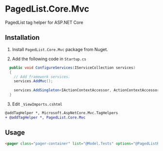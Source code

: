 # PagedList.Core.Mvc
PagedList tag helper for ASP.NET Core

## Installation

1. Install `PagedList.Core.Mvc` package from Nuget.

2. Add the following code in `Startup.cs`

```cs
  public void ConfigureServices(IServiceCollection services)
  {
    // Add framework services.
    services.AddMvc();
    
    services.AddSingleton<IActionContextAccessor, ActionContextAccessor>(); // <= Add this
  }
```

3. Edit `_ViewImports.cshtml`

```diff
@addTagHelper *, Microsoft.AspNetCore.Mvc.TagHelpers
+ @addTagHelper *, PagedList.Core.Mvc
```

## Usage
```html
<pager class="pager-container" list="@Model.Tests" options="@PagedListRenderOptions.TwitterBootstrapPager" asp-action="Index" asp-controller="Test" />
```

